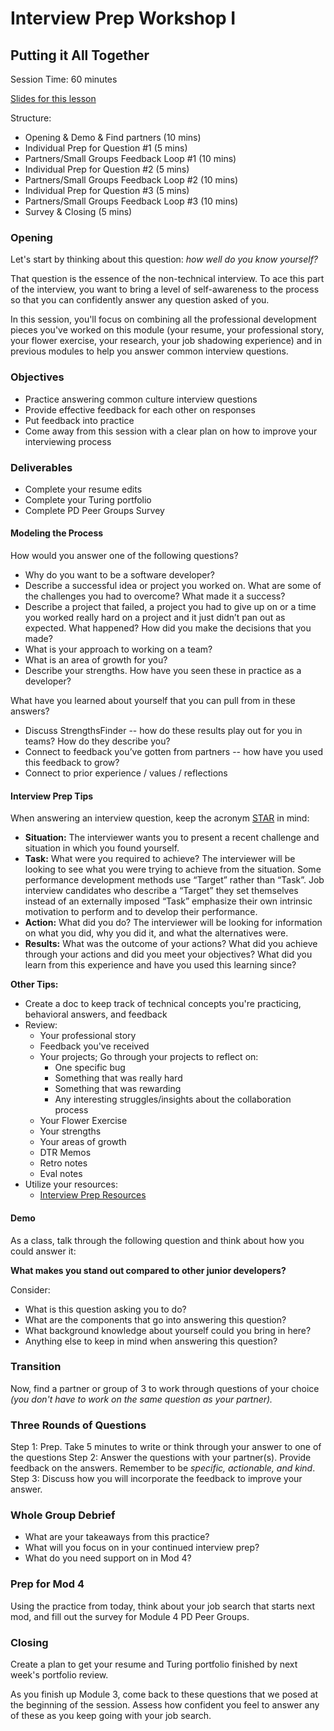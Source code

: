 # Interview Prep Workshop I
## Putting it All Together

Session Time: 60 minutes

[Slides for this lesson](https://docs.google.com/presentation/d/1ncfDn8PO3bRTwZbNPU01w0kbHGvofLjupUzYBQZ_IVI/edit?usp=sharing)

Structure:
* Opening & Demo & Find partners (10 mins)
* Individual Prep for Question #1 (5 mins)
* Partners/Small Groups Feedback Loop #1 (10 mins)
* Individual Prep for Question #2 (5 mins)
* Partners/Small Groups Feedback Loop #2 (10 mins)
* Individual Prep for Question #3 (5 mins)
* Partners/Small Groups Feedback Loop #3 (10 mins)
* Survey & Closing (5 mins)

### Opening
Let's start by thinking about this question: *how well do you know yourself?*

That question is the essence of the non-technical interview. To ace this part of the interview, you want to bring a level of self-awareness to the process so that you can confidently answer any question asked of you. 

In this session, you'll focus on combining all the professional development pieces you've worked on this module (your resume, your professional story, your flower exercise, your research, your job shadowing experience) and in previous modules to help you answer common interview questions. 

### Objectives
* Practice answering common culture interview questions
* Provide effective feedback for each other on responses
* Put feedback into practice
* Come away from this session with a clear plan on how to improve your interviewing process

### Deliverables
* Complete your resume edits
* Complete your Turing portfolio
* Complete PD Peer Groups Survey

#### Modeling the Process
How would you answer one of the following questions?

* Why do you want to be a software developer?
* Describe a successful idea or project you worked on. What are some of the challenges you had to overcome? What made it a success?
* Describe a project that failed, a project you had to give up on or a time you worked really hard on a project and it just didn’t pan out as expected. What happened? How did you make the decisions that you made?
* What is your approach to working on a team?
* What is an area of growth for you?
* Describe your strengths. How have you seen these in practice as a developer?

What have you learned about yourself that you can pull from in these answers?

* Discuss StrengthsFinder -- how do these results play out for you in teams? How do they describe you?
* Connect to feedback you’ve gotten from partners -- how have you used this feedback to grow?
* Connect to prior experience / values / reflections

#### Interview Prep Tips
When answering an interview question, keep the acronym [STAR](https://en.wikipedia.org/wiki/Situation,_task,_action,_result) in mind:

* **Situation:** The interviewer wants you to present a recent challenge and situation in which you found yourself.
* **Task:** What were you required to achieve? The interviewer will be looking to see what you were trying to achieve from the situation. Some performance development methods use “Target” rather than “Task”. Job interview candidates who describe a “Target” they set themselves instead of an externally imposed “Task” emphasize their own intrinsic motivation to perform and to develop their performance.
* **Action:** What did you do? The interviewer will be looking for information on what you did, why you did it, and what the alternatives were.
* **Results:** What was the outcome of your actions? What did you achieve through your actions and did you meet your objectives? What did you learn from this experience and have you used this learning since?

**Other Tips:**
* Create a doc to keep track of technical concepts you're practicing, behavioral answers, and feedback
* Review:
  * Your professional story
  * Feedback you've received
  * Your projects; Go through your projects to reflect on:
    * One specific bug
    * Something that was really hard
    * Something that was rewarding
    * Any interesting struggles/insights about the collaboration process 
  * Your Flower Exercise
  * Your strengths
  * Your areas of growth
  * DTR Memos
  * Retro notes
  * Eval notes
* Utilize your resources:
  * [Interview Prep Resources](https://github.com/turingschool/career-development-curriculum/blob/master/module_four/interview_prep_resources.md)

#### Demo
As a class, talk through the following question and think about how you could answer it:

**What makes you stand out compared to other junior developers?**

Consider:
* What is this question asking you to do?
* What are the components that go into answering this question?
* What background knowledge about yourself could you bring in here?
* Anything else to keep in mind when answering this question?

### Transition
Now, find a partner or group of 3 to work through questions of your choice *(you don't have to work on the same question as your partner).* 

### Three Rounds of Questions
Step 1: Prep. Take 5 minutes to write or think through your answer to one of the questions
Step 2: Answer the questions with your partner(s). Provide feedback on the answers. Remember to be *specific, actionable, and kind*. 
Step 3: Discuss how you will incorporate the feedback to improve your answer.

### Whole Group Debrief
* What are your takeaways from this practice?
* What will you focus on in your continued interview prep?
* What do you need support on in Mod 4?

### Prep for Mod 4
Using the practice from today, think about your job search that starts next mod, and fill out the survey for Module 4 PD Peer Groups.

### Closing
Create a plan to get your resume and Turing portfolio finished by next week's portfolio review. 

As you finish up Module 3, come back to these questions that we posed at the beginning of the session. Assess how confident you feel to answer any of these as you keep going with your job search.
